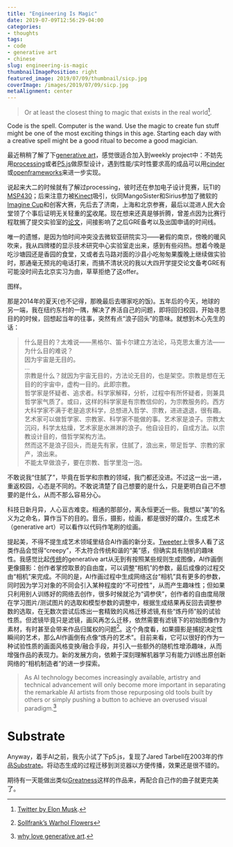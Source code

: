 ```yaml
---
title: "Engineering Is Magic"
date: 2019-07-09T12:56:29-04:00
categories:
- thoughts
tags:
- code
- generative art
- chinese
slug: engineering-is-magic
thumbnailImagePosition: right
featured_image: 2019/07/09/thumbnail/sicp.jpg
coverImage: /images/2019/07/09/sicp.jpg
metaAlignment: center
---
```


>Or at least the closest thing to magic that exists in the real world[^1].
<!--more-->

Code is the spell. Computer is the wand. Use the magic to create fun stuff might be one of the most exciting things in this age. Starting each day with a creative spell might be a good ritual to become a good magician.

最近稍稍了解了下[generative art](https://www.artnome.com/news/2018/8/8/generative-art-finds-its-prodigy)，感觉很适合加入到weekly project中：不妨先用[processing](https://processing.org/)或者[P5.js](http://p5js.org/)做原型设计，遇到性能/实时性要求高的成品可以用[cinder](https://libcinder.org/)或[openframeworks](https://openframeworks.cc/)来进一步实现。

说起来大二的时候就有了解过processing，彼时还在参加电子设计竞赛，玩TI的[MSP430](https://www.ti.com/microcontrollers/msp430-ultra-low-power-mcus/overview.html)；后来注意力被[Kinect](https://youtu.be/Y7ey0uSVP0o)吸引，伙同MangoSister和Sirius参加了微软的[Imagine Cup](/images/2019/07/09/demo.jpg)和创客大赛，先后去了济南，上海和北京参赛，最后以混进人民大会堂领了个事后证明无关轻重的[奖](/images/2019/07/09/chuangke.jpg)收尾。现在想来还真是够折腾，曾差点因为比赛行程耽搁了提交实验室的[论文](http://pubs.rsc.org/en/content/articlelanding/2015/nr/c4nr06883a#!divAbstract)，间接影响了之后GRE备考以及出国申请的时间线。

唯一的遗憾，是因为怕时间冲突没去微软亚研院实习——暑假的南京，傍晚的暖风吹来，我从四牌楼的显示技术研究中心实验室走出来，感到有些闷热。想着今晚是吃沙塘园还是香园的食堂，又或者去马路对面的沙县小吃匆匆果腹晚上继续做实验时，那通毫无预兆的电话打来，而搞不清状况的我以大四开学提交论文备考GRE有可能没时间去北京实习为由，草草拒绝了这offer。

图样。

那是2014年的夏天(也不记得，那晚最后去哪家吃的饭)。五年后的今天，地球的另一端，我在纽约东村的一隅，解决了养活自己的问题，即将回归校园，开始寻思目的的时候，回想起当年的往事，突然有点“浪子回头”的意味。就想到木心先生的话：

>什么是目的？太难说——黑格尔、笛卡尔建立方法论，马克思太重方法——为什么目的难说？  
因为宇宙是无目的。  
...  
宗教是什么？就因为宇宙无目的，方法论无目的，也是架空。宗教是想在无目的的宇宙中，虚构一目的。此即宗教。  
哲学家是怀疑者、追求者。科学家解释，分析，过程中有所怀疑者，则兼具哲学家气质了。或曰，这样的科学家是有宗教信仰的，为宗教服务的。西方大科学家不满于老是追求科学，总想进入哲学、宗教，进进退退，很有趣。  
艺术家可以做哲学家、宗教家、科学家不能做的事。艺术家是浪子。宗教太沉闷，科学太枯燥，艺术家是水淋淋的浪子。他自设目的，自成方法。以宗教设计目的，借哲学架构方法。  
然而这不是浪子回头，而是先有家，住腻了，浪出来，带足哲学、宗教的家产，浪出来。  
不能太早做浪子，要在宗教、哲学里泡一泡。  
  
不敢说我“住腻了”，毕竟在哲学和宗教的领域，我门都还没进。不过这一出一进，重返校园，心态是不同的。不敢说清楚了自己想要的是什么，只是更明白自己不想要的是什么，从而不那么容易分心。

科技日新月异，人心亘古难变。相通的那部分，离永恒更近一些。我想以“美”的名义为之命名，算作当下的目的。音乐，摄影，绘画，都是很好的媒介。生成艺术（generative art）可以看作以代码作笔刷的绘画。

提起美，不得不提生成艺术领域里结合AI作画的新分支。[Tweeter](https://twitter.com/js_horne/status/1032038186858426374)上很多人看了这类作品会觉得“creepy”，不太符合传统和谐的“美”感，但确实具有随机的趣味性。我感觉比起[传统](https://vimeo.com/22955812)的generative art从无到有按照某些规则生成图像，AI作画倒更像摄影：创作者掌控取景的自由度，可以调整“相机”的参数，最后成像的过程交由“相机”来完成。不同的是，AI作画过程中生成网络这台“相机”具有更多的参数，同时因为学习对象的不同会引入某种程度的“不可控性”，从而产生趣味性；但如果只利用别人训练好的网络去创作，很多时候就沦为“调参侠”，创作者的自由度局限在学习图片/测试图片的选取和模型参数的调整中，根据生成结果再反回去调整参数的选取，在无数次尝试后炼出一套精致的风格迁移滤镜,有些“炼丹师”般的试验性质。但滤镜毕竟只是滤镜，画风再怎么迁移，依然需要有滤镜下的初始图像作为素材，有时甚至会带来作品归属权的问题[^2]。这个角度看，如果摄影是捕捉决定性瞬间的艺术，那么AI作画倒有点像“炼丹的艺术”。目前来看，它可以很好的作为一种试验性质的画面风格变换/融合手段，并引入一些额外的随机性增添趣味，从而增强作品的表现力。新的发展方向，依赖于深刻理解机器学习有能力训练出原创新网络的“相机制造者”的进一步探索。

>As AI technology becomes increasingly available, artistry and technical advancement will only become more important in separating the remarkable AI artists from those repurposing old tools built by others or simply pushing a button to achieve an overused visual paradigm.[^3]

# Substrate

Anyway，着手AI之前，我先小试了下p5.js，复现了Jared Tarbell在2003年的作品[Substrate](http://www.complexification.net/gallery/machines/substrate/)。将动态生成的过程迁移到浏览器以方便传播，效果还是很不错的。

<div>
    <script src="https://cdnjs.cloudflare.com/ajax/libs/p5.js/0.7.1/p5.min.js"></script>
    <script src="https://cdnjs.cloudflare.com/ajax/libs/p5.js/0.7.1/addons/p5.dom.min.js"></script>
    <script src="/js/p5js-projects/substrate.js"></script>
</div>
<div id="canvasParent"></div>

期待有一天能做出类似[Greatness](https://vimeo.com/155733402)这样的作品来，再配合自己作的曲子就更完美了。

[^1]: [Twitter by Elon Musk](https://twitter.com/elonmusk/status/1012784447005995008?lang=en).
[^2]: [Sollfrank’s Warhol Flowers](https://www.artnome.com/news/2019/4/17/giving-generative-art-its-due)
[^3]: [why love generative art](https://www.artnome.com/news/2018/8/8/why-love-generative-art).